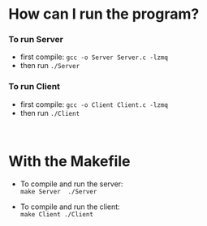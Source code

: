# How can I run the program?

### To run Server
- first compile: `gcc -o Server Server.c -lzmq`
- then run `./Server`

### To run Client
- first compile: `gcc -o Client Client.c -lzmq`
- then run `./Client`

<br/>

# With the Makefile

- To compile and run the server: <br/>
`make Server 
./Server`

- To compile and run the client: <br/>
`make Client
./Client`